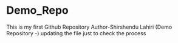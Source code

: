 # Demo_Repo
This is my first Github Repository
Author-Shirshendu Lahiri
(Demo Repository -)
updating the file just to check the process